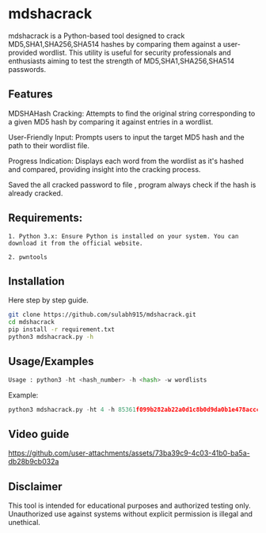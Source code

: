 
# mdshacrack

mdshacrack is a Python-based tool designed to crack MD5,SHA1,SHA256,SHA514 hashes by comparing them against a user-provided wordlist. 
This utility is useful for security professionals and enthusiasts aiming to test the strength of MD5,SHA1,SHA256,SHA514 passwords.


## Features
MDSHAHash Cracking: 
Attempts to find the original string corresponding to a given MD5 hash by comparing it against entries in a wordlist.

User-Friendly Input: Prompts users to input the target MD5 hash and the path to their wordlist file.

Progress Indication: Displays each word from the wordlist as it's hashed and compared, providing insight into the cracking process.

Saved the all cracked password to file , program always check if the hash is already cracked.



## Requirements:
    1. Python 3.x: Ensure Python is installed on your system. You can download it from the official website.

    2. pwntools

    

## Installation

Here step by step guide.

```bash
git clone https://github.com/sulabh915/mdshacrack.git
cd mdshacrack
pip install -r requirement.txt
python3 mdshacrack.py -h
```
    
## Usage/Examples

```python
Usage : python3 -ht <hash_number> -h <hash> -w wordlists 
```

Example: 

```python
python3 mdshacrack.py -ht 4 -h 85361f099b282ab22a0d1c8b0d9da0b1e478accc5384aae73fba7a7099be5d35 -w /usr/share/wordlists/rockyou.txt
```
## Video guide

https://github.com/user-attachments/assets/73ba39c9-4c03-41b0-ba5a-db28b9cb032a

## Disclaimer
This tool is intended for educational purposes and authorized testing only. Unauthorized use against systems without explicit permission is illegal and unethical.
